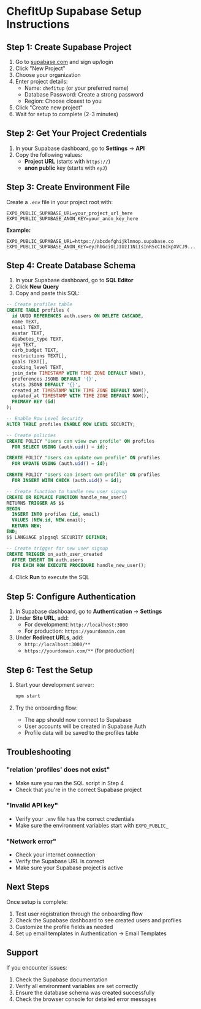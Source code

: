 # ChefItUp Supabase Setup Instructions

## Step 1: Create Supabase Project

1. Go to [supabase.com](https://supabase.com) and sign up/login
2. Click "New Project"
3. Choose your organization
4. Enter project details:
   - Name: `chefitup` (or your preferred name)
   - Database Password: Create a strong password
   - Region: Choose closest to you
5. Click "Create new project"
6. Wait for setup to complete (2-3 minutes)

## Step 2: Get Your Project Credentials

1. In your Supabase dashboard, go to **Settings** → **API**
2. Copy the following values:
   - **Project URL** (starts with `https://`)
   - **anon public** key (starts with `eyJ`)

## Step 3: Create Environment File

Create a `.env` file in your project root with:

```env
EXPO_PUBLIC_SUPABASE_URL=your_project_url_here
EXPO_PUBLIC_SUPABASE_ANON_KEY=your_anon_key_here
```

**Example:**
```env
EXPO_PUBLIC_SUPABASE_URL=https://abcdefghijklmnop.supabase.co
EXPO_PUBLIC_SUPABASE_ANON_KEY=eyJhbGciOiJIUzI1NiIsInR5cCI6IkpXVCJ9...
```

## Step 4: Create Database Schema

1. In your Supabase dashboard, go to **SQL Editor**
2. Click **New Query**
3. Copy and paste this SQL:

```sql
-- Create profiles table
CREATE TABLE profiles (
  id UUID REFERENCES auth.users ON DELETE CASCADE,
  name TEXT,
  email TEXT,
  avatar TEXT,
  diabetes_type TEXT,
  age TEXT,
  carb_budget TEXT,
  restrictions TEXT[],
  goals TEXT[],
  cooking_level TEXT,
  join_date TIMESTAMP WITH TIME ZONE DEFAULT NOW(),
  preferences JSONB DEFAULT '{}',
  stats JSONB DEFAULT '{}',
  created_at TIMESTAMP WITH TIME ZONE DEFAULT NOW(),
  updated_at TIMESTAMP WITH TIME ZONE DEFAULT NOW(),
  PRIMARY KEY (id)
);

-- Enable Row Level Security
ALTER TABLE profiles ENABLE ROW LEVEL SECURITY;

-- Create policies
CREATE POLICY "Users can view own profile" ON profiles
  FOR SELECT USING (auth.uid() = id);

CREATE POLICY "Users can update own profile" ON profiles
  FOR UPDATE USING (auth.uid() = id);

CREATE POLICY "Users can insert own profile" ON profiles
  FOR INSERT WITH CHECK (auth.uid() = id);

-- Create function to handle new user signup
CREATE OR REPLACE FUNCTION handle_new_user()
RETURNS TRIGGER AS $$
BEGIN
  INSERT INTO profiles (id, email)
  VALUES (NEW.id, NEW.email);
  RETURN NEW;
END;
$$ LANGUAGE plpgsql SECURITY DEFINER;

-- Create trigger for new user signup
CREATE TRIGGER on_auth_user_created
  AFTER INSERT ON auth.users
  FOR EACH ROW EXECUTE PROCEDURE handle_new_user();
```

4. Click **Run** to execute the SQL

## Step 5: Configure Authentication

1. In Supabase dashboard, go to **Authentication** → **Settings**
2. Under **Site URL**, add:
   - For development: `http://localhost:3000`
   - For production: `https://yourdomain.com`
3. Under **Redirect URLs**, add:
   - `http://localhost:3000/**`
   - `https://yourdomain.com/**` (for production)

## Step 6: Test the Setup

1. Start your development server:
   ```bash
   npm start
   ```

2. Try the onboarding flow:
   - The app should now connect to Supabase
   - User accounts will be created in Supabase Auth
   - Profile data will be saved to the profiles table

## Troubleshooting

### "relation 'profiles' does not exist"
- Make sure you ran the SQL script in Step 4
- Check that you're in the correct Supabase project

### "Invalid API key"
- Verify your `.env` file has the correct credentials
- Make sure the environment variables start with `EXPO_PUBLIC_`

### "Network error"
- Check your internet connection
- Verify the Supabase URL is correct
- Make sure your Supabase project is active

## Next Steps

Once setup is complete:
1. Test user registration through the onboarding flow
2. Check the Supabase dashboard to see created users and profiles
3. Customize the profile fields as needed
4. Set up email templates in Authentication → Email Templates

## Support

If you encounter issues:
1. Check the Supabase documentation
2. Verify all environment variables are set correctly
3. Ensure the database schema was created successfully
4. Check the browser console for detailed error messages 